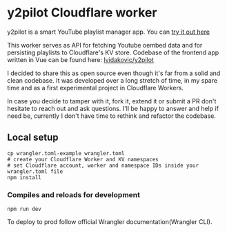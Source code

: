 # y2pilot Cloudflare worker

y2pilot is a smart YouTube playlist manager app. You can [try it out here](https://y2pilot.com)

This worker serves as API for fetching Youtube oembed data and for persisting playlists to Cloudflare's KV store.
Codebase of the frontend app written in Vue can be found here: [lvidakovic/y2pilot](https://github.com/lvidakovic/y2pilot)

I decided to share this as open source even though it's far from a solid and clean codebase. It was developed over a long stretch of time, in my spare time and as a first experimental project in Cloudflare Workers.

In case you decide to tamper with it, fork it, extend it or submit a PR don't hesitate to reach out and ask questions. I'll be happy to answer and help if need be, currently I don't have time to rethink and refactor the codebase.


## Local setup

```
cp wrangler.toml-example wrangler.toml
# create your Cloudflare Worker and KV namespaces
# set Cloudflare account, worker and namespace IDs inside your wrangler.toml file
npm install
```

### Compiles and reloads for development

```
npm run dev
```

To deploy to prod follow official Wrangler documentation(Wrangler CLI).
